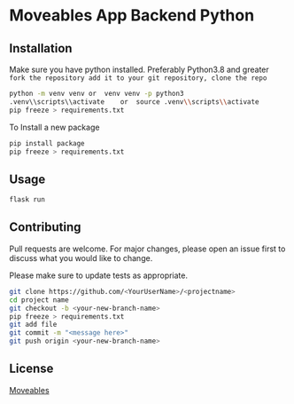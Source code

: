 # Moveables App Backend Python

## Installation

Make sure you have python installed. Preferably Python3.8 and greater\
`fork the repository add it to your git repository, clone the repo`

```bash
python -m venv venv	or	venv venv -p python3
.venv\\scripts\\activate	or	source .venv\\scripts\\activate
pip freeze > requirements.txt
```

To Install a new package

```bash
pip install package
pip freeze > requirements.txt
```

## Usage

```bash
flask run
```

## Contributing

Pull requests are welcome. For major changes, please open an issue first
to discuss what you would like to change.

Please make sure to update tests as appropriate.

```bash
git clone https://github.com/<YourUserName>/<projectname>
cd project name
git checkout -b <your-new-branch-name>
pip freeze > requirements.txt
git add file
git commit -m "<message here>"
git push origin <your-new-branch-name>
```

## License

[Moveables](https://examples/com/)
